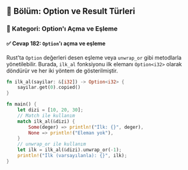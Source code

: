 ## 📘 Bölüm: Option ve Result Türleri  
### 🔹 Kategori: Option'ı Açma ve Eşleme  
#### ✅ Cevap 182: `Option`'ı açma ve eşleme

Rust'ta `Option` değerleri desen eşleme veya `unwrap_or` gibi metodlarla yönetilebilir. Burada, `ilk_al` fonksiyonu ilk elemanı `Option<i32>` olarak döndürür ve her iki yöntem de gösterilmiştir.

```rust
fn ilk_al(sayilar: &[i32]) -> Option<i32> {
    sayilar.get(0).copied()
}

fn main() {
    let dizi = [10, 20, 30];
    // Match ile kullanım
    match ilk_al(&dizi) {
        Some(deger) => println!("İlk: {}", deger),
        None => println!("Eleman yok"),
    }
    // unwrap_or ile kullanım
    let ilk = ilk_al(&dizi).unwrap_or(-1);
    println!("İlk (varsayılanla): {}", ilk);
}
```
